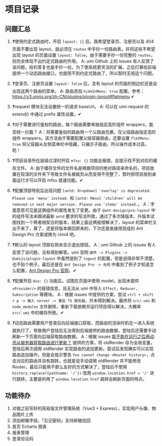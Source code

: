 # 项目记录

## 问题汇总

1. ❓使用约定式路由时，开启 `layout: {}` 后，我希望登录页、注册页以及 404 页面不要出现 layout，就必须在 `routes` 中手抄一份路由表，并将这些不希望出现 layout 的页面设置 `layout: false`，由于需要手抄一份完整的 `routes`，则完全体现不出约定式路由的作用。
A: umi Github 上的 issues 有人反馈了该问题，给的答复也是手抄一份。为了使系统更灵活的扩展，之后打算给前端提供一个动态路由接口，也就用不到约定式路由了，所以暂时无视这个问题。

2. ❓登录页、注册页设置 `layout: false` 后，含有 layout 的页面的侧边栏还是会出现这两个路由的菜单。
A: 路由添加 `hideInMenu: true` 配置。参考：<https://v3.umijs.org/zh-CN/plugins/plugin-layout#flatmenu> ✔

3. ❓request 模块无法设置统一的请求 baseUrl。
A: 可以在 umi-request 的 extend() 中通过 prefix 属性设置。✔

4. ❓对于需要进行鉴权的路由，每个路由需要单独指定高阶组件 wrappers，能否统一拦截？
A：将需要鉴权的路由用一个父路由包裹，在父级路由指定高阶组件 wrappers。该方法由于需要配置父级容器路由，还要设置 `flatMenu: true` 将父容器从左侧菜单栏中隐藏，只展示子路由，所以操作成本过高，呃！

5. ❓项目目录所在层级过深时开启 `mfsu: {}` 功能会报错，会提示找不到对应的缓存文件。
A: 由于缓存文件的文件名是根据项目的绝对路径来命名的，项目放置在较深的文件夹下导致文件名被裁剪从而变得不完整了，暂时把项目放到桌面运行才可以开启 mfsu 提速功能。✔

6. ❓配置顶部导航后出现问题 `[antd: Dropdown] 'overlay' is deprecated. Please use 'menu' instead.` 和 `[antd: Menu] 'children' will be removed in next major version. Please use 'items' instead.`。
A：字面意思可见是这俩组件的属性发生了变更。由于 `@ant-design/pro-layout` 中的组件写法未跟进最新 `antd` 要求的写法所致，通过了多次降版本、升版本试图找到一个两者相契合的版本，结果上面这俩报错解决了，layout 的菜单栏又出不来了，算了，还是将版本换回原来的，下次还是直接用现成的 Ant Design Pro 方案或换为 Umi4 吧。

7. ❓默认的 layout 顶部右侧未显示退出按钮。
A：umi Github 上的 issues 有人反馈了该问题，没有得到解答。umi 官网 `插件 -> Plugins -> @umijs/plugin-layout` 中虽然提到了 `logout` 的配置，但是说得非常不清楚，也不贴个例子。最后还是在 `Ant Design Pro -> 布局` 中看到了例子才知道怎么配置，[Ant Design Pro 官网](https://beta-pro.ant.design/docs/layout-cn)。✔

8. ❓配置开启 `dva: {}` 功能后，试图在页面中使用 model，出现未提供 `<Provider/>` 的报错信息，且无法从 umi 中导入 `Effect, Reducer, Subscription` 等模块。
A：根据 issues 中提供的方案，尝试 `ctrl + shift + p -> 输入 server -> 重启 TS 服务器`，并未得到解决。最终将 `src/.umi` 和 `node_modules` 文件删除，重新下载依赖并运行项目得以解决，大概率 `src/.umi` 中的缓存所致。✔

9. ❓动态路由需要用户登录后向后端接口获取，而路由的渲染时机在一进入系统就执行了，导致用户登陆后无法得到后端提供的路由数据，登陆后还需要手动刷新一下页面向后端获取路由数据。
A：根据 issues [能不能在运行之后再动态从服务器获取路由进行更新？](https://github.com/umijs/umi/issues/2511) 提供的方案，将 oldRender 存为全局变量，登陆后再次调用 oldRender 实现路由的追加更新。尝试后发现确实可以实现路由追加操作，但是会提示警告 `You cannot change <Router history>`，点击对应的路由并没有跳转，也就是说手动调用 oldRender 并不能修改 Router。最后只能用不那么友好的方式解决了，登陆后不使用 `history.replace({pathname: '/'})` 改用 `window.location.href = '/'` 进行跳转，主要是利用了 `window.location.href` 跳转会刷新页面的特点。

## 功能待办

1. 对接之前写好的简易版文件管理系统（Vue3 + Express），实现用户头像、物品图片上传
2. 添加邮箱字段，「忘记密码」支持邮箱找回
3. 首页 Echarts 图表
4. 报表管理
5. 登录验证码
